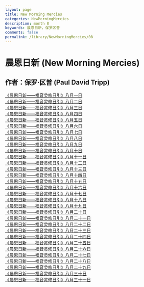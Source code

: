 ```yaml
---
layout: page
title: New Morning Mercies
categories: NewMorningMercies
description: month 8
keywords: 晨恩日新，保罗区普
comments: false
permalink: /library/NewMorningMercies/08
---
```


# 晨恩日新 (New Morning Mercies)

## 作者：保罗·区普 (Paul David Tripp)

[《晨恩日新——福音灵修日引》八月一日](/library/NewMorningMercies/0801)<br>
[《晨恩日新——福音灵修日引》八月二日](/library/NewMorningMercies/0802)<br>
[《晨恩日新——福音灵修日引》八月三日](/library/NewMorningMercies/0803)<br>
[《晨恩日新——福音灵修日引》八月四日](/library/NewMorningMercies/0804)<br>
[《晨恩日新——福音灵修日引》八月五日](/library/NewMorningMercies/0805)<br>
[《晨恩日新——福音灵修日引》八月六日](/library/NewMorningMercies/0806)<br>
[《晨恩日新——福音灵修日引》八月七日](/library/NewMorningMercies/0807)<br>
[《晨恩日新——福音灵修日引》八月八日](/library/NewMorningMercies/0808)<br>
[《晨恩日新——福音灵修日引》八月九日](/library/NewMorningMercies/0809)<br>
[《晨恩日新——福音灵修日引》八月十日](/library/NewMorningMercies/0810)<br>
[《晨恩日新——福音灵修日引》八月十一日](/library/NewMorningMercies/0811)<br>
[《晨恩日新——福音灵修日引》八月十二日](/library/NewMorningMercies/0812)<br>
[《晨恩日新——福音灵修日引》八月十三日](/library/NewMorningMercies/0813)<br>
[《晨恩日新——福音灵修日引》八月十四日](/library/NewMorningMercies/0814)<br>
[《晨恩日新——福音灵修日引》八月十五日](/library/NewMorningMercies/0815)<br>
[《晨恩日新——福音灵修日引》八月十六日](/library/NewMorningMercies/0816)<br>
[《晨恩日新——福音灵修日引》八月十七日](/library/NewMorningMercies/0817)<br>
[《晨恩日新——福音灵修日引》八月十八日](/library/NewMorningMercies/0818)<br>
[《晨恩日新——福音灵修日引》八月十九日](/library/NewMorningMercies/0819)<br>
[《晨恩日新——福音灵修日引》八月二十日](/library/NewMorningMercies/0820)<br>
[《晨恩日新——福音灵修日引》八月二十一日](/library/NewMorningMercies/0821)<br>
[《晨恩日新——福音灵修日引》八月二十二日](/library/NewMorningMercies/0822)<br>
[《晨恩日新——福音灵修日引》八月二十三日](/library/NewMorningMercies/0823)<br>
[《晨恩日新——福音灵修日引》八月二十四日](/library/NewMorningMercies/0824)<br>
[《晨恩日新——福音灵修日引》八月二十五日](/library/NewMorningMercies/0825)<br>
[《晨恩日新——福音灵修日引》八月二十六日](/library/NewMorningMercies/0826)<br>
[《晨恩日新——福音灵修日引》八月二十七日](/library/NewMorningMercies/0827)<br>
[《晨恩日新——福音灵修日引》八月二十八日](/library/NewMorningMercies/0828)<br>
[《晨恩日新——福音灵修日引》八月二十九日](/library/NewMorningMercies/0829)<br>
[《晨恩日新——福音灵修日引》八月三十日](/library/NewMorningMercies/0830)<br>
[《晨恩日新——福音灵修日引》八月三十一日](/library/NewMorningMercies/0831)<br>
